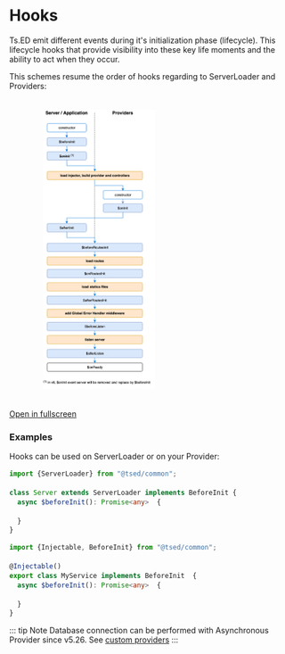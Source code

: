 # Hooks

Ts.ED emit different events during it's initialization
phase (lifecycle). This lifecycle hooks that provide visibility into these key life moments and the ability to act
when they occur.

This schemes resume the order of hooks regarding to ServerLoader and Providers:

<figure><img src="./../assets/hooks-in-sequence.png" style="max-height: 500px; padding: 20px"></figure>

[Open in fullscreen](/assets/img/hooks-in-sequence.png)

### Examples

Hooks can be used on ServerLoader or on your Provider:
```typescript
import {ServerLoader} from "@tsed/common";

class Server extends ServerLoader implements BeforeInit {
  async $beforeInit(): Promise<any>  {
    
  }
}
```

```typescript
import {Injectable, BeforeInit} from "@tsed/common";

@Injectable()
export class MyService implements BeforeInit  {
  async $beforeInit(): Promise<any>  {
    
  }
}
```

::: tip Note
Database connection can be performed with Asynchronous Provider since v5.26. See [custom providers](/packages/vuepress-theme-tsed/docs/custom-providers.md)
:::

